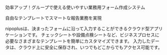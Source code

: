 効率アップ！グループで使える使いやすい業務用フォーム作成システム

自由なテンプレートでスマートな報告業務を実現



nipoplusは、決まったフォームに沿って入力することができるクラウド型アプリケーションです。
チェックシートや設備点検シートなど、ビジネスプロセスに必要なさまざまなテンプレートを簡単にカスタマイズできます。
入力したデータは、クラウド上に安全に保存され、いつでもどこからでもアクセス可能です。

